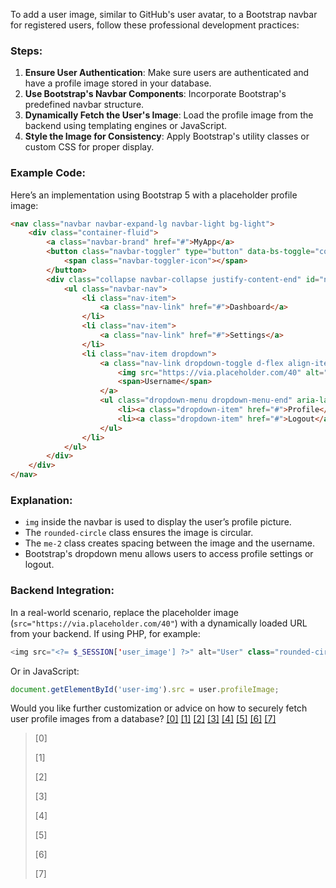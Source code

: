 To add a user image, similar to GitHub's user avatar, to a Bootstrap navbar for registered users, follow these professional development practices:

### Steps:
1. **Ensure User Authentication**: Make sure users are authenticated and have a profile image stored in your database.
2. **Use Bootstrap's Navbar Components**: Incorporate Bootstrap's predefined navbar structure.
3. **Dynamically Fetch the User's Image**: Load the profile image from the backend using templating engines or JavaScript.
4. **Style the Image for Consistency**: Apply Bootstrap's utility classes or custom CSS for proper display.

### Example Code:
Here’s an implementation using Bootstrap 5 with a placeholder profile image:

```html
<nav class="navbar navbar-expand-lg navbar-light bg-light">
    <div class="container-fluid">
        <a class="navbar-brand" href="#">MyApp</a>
        <button class="navbar-toggler" type="button" data-bs-toggle="collapse" data-bs-target="#navbarNav">
            <span class="navbar-toggler-icon"></span>
        </button>
        <div class="collapse navbar-collapse justify-content-end" id="navbarNav">
            <ul class="navbar-nav">
                <li class="nav-item">
                    <a class="nav-link" href="#">Dashboard</a>
                </li>
                <li class="nav-item">
                    <a class="nav-link" href="#">Settings</a>
                </li>
                <li class="nav-item dropdown">
                    <a class="nav-link dropdown-toggle d-flex align-items-center" href="#" id="userDropdown" role="button" data-bs-toggle="dropdown">
                        <img src="https://via.placeholder.com/40" alt="User" class="rounded-circle me-2" width="40" height="40">
                        <span>Username</span>
                    </a>
                    <ul class="dropdown-menu dropdown-menu-end" aria-labelledby="userDropdown">
                        <li><a class="dropdown-item" href="#">Profile</a></li>
                        <li><a class="dropdown-item" href="#">Logout</a></li>
                    </ul>
                </li>
            </ul>
        </div>
    </div>
</nav>
```

### Explanation:
- `img` inside the navbar is used to display the user’s profile picture.
- The `rounded-circle` class ensures the image is circular.
- The `me-2` class creates spacing between the image and the username.
- Bootstrap's dropdown menu allows users to access profile settings or logout.

### Backend Integration:
In a real-world scenario, replace the placeholder image (`src="https://via.placeholder.com/40"`) with a dynamically loaded URL from your backend. If using PHP, for example:

```php
<img src="<?= $_SESSION['user_image'] ?>" alt="User" class="rounded-circle me-2" width="40" height="40">
```

Or in JavaScript:

```js
document.getElementById('user-img').src = user.profileImage;
```

Would you like further customization or advice on how to securely fetch user profile images from a database?
 [[0]](https://github.com/Rishika36/mobilepay100/tree/26de2972eb7282624cfecca7e3df25b533872577/sparks/nav.php) [[1]](https://github.com/blue-triangle-tech/sea-sp-community-edition/tree/f0a03578be5dea1b56dbc2419f0a9a9de057c9a9/src/views/usage-view.php) [[2]](https://github.com/Ammgyi/Laravel/tree/bf240bf31a3f988d056953359b66199196dca3eb/resources/views/components/header.blade.php) [[3]](https://github.com/ifejibola/KGBF/tree/c5c0046f8675f4e449cd2e5fd4f228c594b5231f/client/pages/template.js) [[4]](https://github.com/tiagoresibras/QuestionarioResibras/tree/e4740f9d96dedc7e66367fe2f82d486277b9632a/resources/views/partials/wrapper.blade.php) [[5]](https://github.com/kalanasa1996s/In-Memory-POS-System/tree/8e9593e7a70e357a1d6e9a6013970f27deda4021/pages/dashbord.php) [[6]](https://github.com/IUsthetic/E-Barangay599/tree/592675d5158e4bfcd7bb1d7eb56aa72df1e1337c/clientms/admin/PHP/table.php) [[7]](https://github.com/techrupt-devteam/nutridock_sub/tree/be97251146585f633e75346edfb1018b7d81445d/resources/views/ordernow/index.blade.php)



> [0] [](https://github.com/Rishika36/mobilepay100/tree/26de2972eb7282624cfecca7e3df25b533872577/sparks/nav.php)
>
> [1] [](https://github.com/blue-triangle-tech/sea-sp-community-edition/tree/f0a03578be5dea1b56dbc2419f0a9a9de057c9a9/src/views/usage-view.php)
>
> [2] [](https://github.com/Ammgyi/Laravel/tree/bf240bf31a3f988d056953359b66199196dca3eb/resources/views/components/header.blade.php)
>
> [3] [](https://github.com/ifejibola/KGBF/tree/c5c0046f8675f4e449cd2e5fd4f228c594b5231f/client/pages/template.js)
>
> [4] [](https://github.com/tiagoresibras/QuestionarioResibras/tree/e4740f9d96dedc7e66367fe2f82d486277b9632a/resources/views/partials/wrapper.blade.php)
>
> [5] [](https://github.com/kalanasa1996s/In-Memory-POS-System/tree/8e9593e7a70e357a1d6e9a6013970f27deda4021/pages/dashbord.php)
>
> [6] [](https://github.com/IUsthetic/E-Barangay599/tree/592675d5158e4bfcd7bb1d7eb56aa72df1e1337c/clientms/admin/PHP/table.php)
>
> [7] [](https://github.com/techrupt-devteam/nutridock_sub/tree/be97251146585f633e75346edfb1018b7d81445d/resources/views/ordernow/index.blade.php)